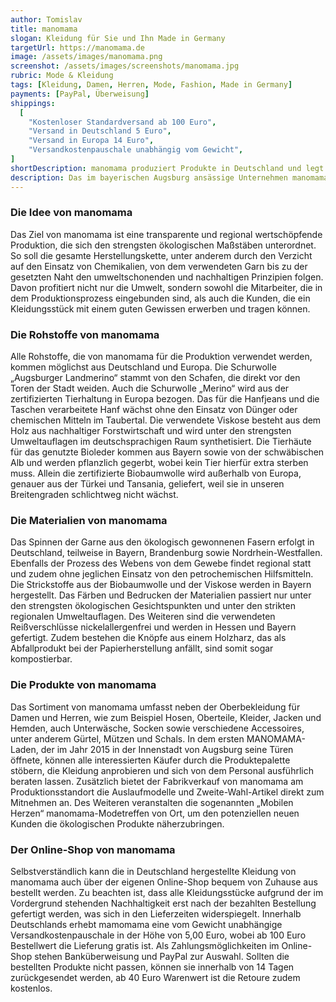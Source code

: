 ```yaml
---
author: Tomislav
title: manomama
slogan: Kleidung für Sie und Ihn Made in Germany
targetUrl: https://manomama.de
image: /assets/images/manomama.png
screenshot: /assets/images/screenshots/manomama.jpg
rubric: Mode & Kleidung
tags: [Kleidung, Damen, Herren, Mode, Fashion, Made in Germany]
payments: [PayPal, Überweisung]
shippings:
  [
    "Kostenloser Standardversand ab 100 Euro",
    "Versand in Deutschland 5 Euro",
    "Versand in Europa 14 Euro",
    "Versandkostenpauschale unabhängig vom Gewicht",
]
shortDescription: manomama produziert Produkte in Deutschland und legt sehr viel Wert auf nachhaltige und ökologische Rohstoffe.
description: Das im bayerischen Augsburg ansässige Unternehmen manomama GmbH bietet ein vielfältiges Sortiment an Kleidung „Made in Germany“ an. Die Produkte werden demnach aus den weitgehend regional erzeugten Rohstoffen und zudem unter der Beachtung der höchsten ökologischen Maßstäbe gefertigt. Die in Deutschland umweltschonend hergestellte Kleidung kann in Augsburg im firmeneigenen Laden, im Fabrikverkauf sowie im Online-Shop von manomama erworben werden.
---
```


### Die Idee von manomama

Das Ziel von manomama ist eine transparente und regional wertschöpfende Produktion, die sich den strengsten ökologischen Maßstäben unterordnet. So soll die gesamte Herstellungskette, unter anderem durch den Verzicht auf den Einsatz von Chemikalien, von dem verwendeten Garn bis zu der gesetzten Naht den umweltschonenden und nachhaltigen Prinzipien folgen. Davon profitiert nicht nur die Umwelt, sondern sowohl die Mitarbeiter, die in dem Produktionsprozess eingebunden sind, als auch die Kunden, die ein Kleidungsstück mit einem guten Gewissen erwerben und tragen können.

### Die Rohstoffe von manomama

Alle Rohstoffe, die von manomama für die Produktion verwendet werden, kommen möglichst aus Deutschland und Europa. Die Schurwolle „Augsburger Landmerino“ stammt von den Schafen, die direkt vor den Toren der Stadt weiden. Auch die Schurwolle „Merino“ wird aus der zertifizierten Tierhaltung in Europa bezogen. Das für die Hanfjeans und die Taschen verarbeitete Hanf wächst ohne den Einsatz von Dünger oder chemischen Mitteln im Taubertal. Die verwendete Viskose besteht aus dem Holz aus nachhaltiger Forstwirtschaft und wird unter den strengsten Umweltauflagen im deutschsprachigen Raum synthetisiert. Die Tierhäute für das genutzte Bioleder kommen aus Bayern sowie von der schwäbischen Alb und werden pflanzlich gegerbt, wobei kein Tier hierfür extra sterben muss. Allein die zertifizierte Biobaumwolle wird außerhalb von Europa, genauer aus der Türkei und Tansania, geliefert, weil sie in unseren Breitengraden schlichtweg nicht wächst.

### Die Materialien von manomama

Das Spinnen der Garne aus den ökologisch gewonnenen Fasern erfolgt in Deutschland, teilweise in Bayern, Brandenburg sowie Nordrhein-Westfallen. Ebenfalls der Prozess des Webens von dem Gewebe findet regional statt und zudem ohne jeglichen Einsatz von den petrochemischen Hilfsmitteln. Die Strickstoffe aus der Biobaumwolle und der Viskose werden in Bayern hergestellt. Das Färben und Bedrucken der Materialien passiert nur unter den strengsten ökologischen Gesichtspunkten und unter den strikten regionalen Umweltauflagen. Des Weiteren sind die verwendeten Reißverschlüsse nickelallergenfrei und werden in Hessen und Bayern gefertigt. Zudem bestehen die Knöpfe aus einem Holzharz, das als Abfallprodukt bei der Papierherstellung anfällt, sind somit sogar kompostierbar.

### Die Produkte von manomama

Das Sortiment von manomama umfasst neben der Oberbekleidung für Damen und Herren, wie zum Beispiel Hosen, Oberteile, Kleider, Jacken und Hemden, auch Unterwäsche, Socken sowie verschiedene Accessoires, unter anderem Gürtel, Mützen und Schals. In dem ersten MANOMAMA-Laden, der im Jahr 2015 in der Innenstadt von Augsburg seine Türen öffnete, können alle interessierten Käufer durch die Produktepalette stöbern, die Kleidung anprobieren und sich von dem Personal ausführlich beraten lassen. Zusätzlich bietet der Fabrikverkauf von manomama am Produktionsstandort die Auslaufmodelle und Zweite-Wahl-Artikel direkt zum Mitnehmen an. Des Weiteren veranstalten die sogenannten „Mobilen Herzen“ manomama-Modetreffen von Ort, um den potenziellen neuen Kunden die ökologischen Produkte näherzubringen.

### Der Online-Shop von manomama

Selbstverständlich kann die in Deutschland hergestellte Kleidung von manomama auch über der eigenen Online-Shop bequem von Zuhause aus bestellt werden. Zu beachten ist, dass alle Kleidungsstücke aufgrund der im Vordergrund stehenden Nachhaltigkeit erst nach der bezahlten Bestellung gefertigt werden, was sich in den Lieferzeiten widerspiegelt. Innerhalb Deutschlands erhebt mamomama eine vom Gewicht unabhängige Versandkostenpauschale in der Höhe von 5,00 Euro, wobei ab 100 Euro Bestellwert die Lieferung gratis ist. Als Zahlungsmöglichkeiten im Online-Shop stehen Banküberweisung und PayPal zur Auswahl. Sollten die bestellten Produkte nicht passen, können sie innerhalb von 14 Tagen zurückgesendet werden, ab 40 Euro Warenwert ist die Retoure zudem kostenlos.
